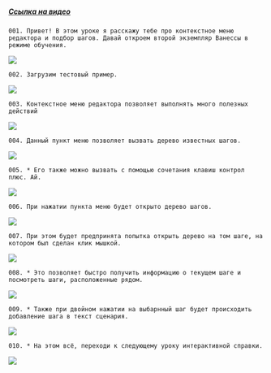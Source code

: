 ﻿##### [Ссылка на видео](https://youtu.be/nwycRQpNL9Q)

	001. Привет! В этом уроке я расскажу тебе про контекстное меню редактора и подбор шагов. Давай откроем второй экземпляр Ванессы в режиме обучения.

![](https://vanessa-files.do.bit-erp.ru/Doc/1.2.040.1/MD/Глава13/images/000_КонтекстноеМенюРедактораПодборШагов.png)

	002. Загрузим тестовый пример.

![](https://vanessa-files.do.bit-erp.ru/Doc/1.2.040.1/MD/Глава13/images/004_КонтекстноеМенюРедактораПодборШагов.png)

	003. Контекстное меню редактора позволяет выполнять много полезных действий

![](https://vanessa-files.do.bit-erp.ru/Doc/1.2.040.1/MD/Глава13/images/010_КонтекстноеМенюРедактораПодборШагов.png)

	004. Данный пункт меню позволяет вызвать дерево известных шагов.

![](https://vanessa-files.do.bit-erp.ru/Doc/1.2.040.1/MD/Глава13/images/014_КонтекстноеМенюРедактораПодборШагов.png)

	005. * Его также можно вызвать с помощью сочетания клавиш контрол плюс. Ай.

![](https://vanessa-files.do.bit-erp.ru/Doc/1.2.040.1/MD/Глава13/images/017_КонтекстноеМенюРедактораПодборШагов.png)

	006. При нажатии пункта меню будет открыто дерево шагов.

![](https://vanessa-files.do.bit-erp.ru/Doc/1.2.040.1/MD/Глава13/images/019_КонтекстноеМенюРедактораПодборШагов.png)

	007. При этом будет предпринята попытка открыть дерево на том шаге, на котором был сделан клик мышкой.

![](https://vanessa-files.do.bit-erp.ru/Doc/1.2.040.1/MD/Глава13/images/022_КонтекстноеМенюРедактораПодборШагов.png)

	008. * Это позволяет быстро получить информацию о текущем шаге и посмотреть шаги, расположенные рядом.

![](https://vanessa-files.do.bit-erp.ru/Doc/1.2.040.1/MD/Глава13/images/025_КонтекстноеМенюРедактораПодборШагов.png)

	009. * Также при двойном нажатии на выбарнный шаг будет происходить добавление шага в текст сценария.

![](https://vanessa-files.do.bit-erp.ru/Doc/1.2.040.1/MD/Глава13/images/026_КонтекстноеМенюРедактораПодборШагов.png)

	010. * На этом всё, переходи к следующему уроку интерактивной справки.

![](https://vanessa-files.do.bit-erp.ru/Doc/1.2.040.1/MD/Глава13/images/027_КонтекстноеМенюРедактораПодборШагов.png)
